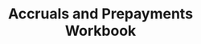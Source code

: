 ---
title: "Accruals and Prepayments Workbook"
tags: 
- Accountancy Revision Workbooks
description: "This is an updated version of my Accruals and Prepayments Workbook with improved explanations, tips and guides, plus more tasks for you to complete."
---